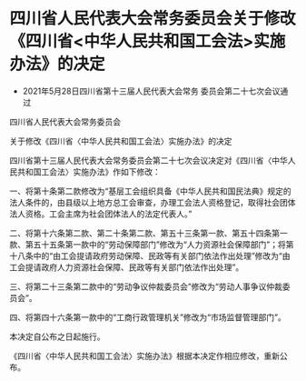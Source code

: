 # 四川省人民代表大会常务委员会关于修改《四川省<中华人民共和国工会法>实施办法》的决定

- 2021年5月28日四川省第十三届人民代表大会常务
委员会第二十七次会议通过

<!-- INFO END -->

四川省人民代表大会常务委员会

关于修改《四川省〈中华人民共和国工会法〉实施办法》的决定

四川省第十三届人民代表大会常务委员会第二十七次会议决定对《四川省〈中华人民共和国工会法〉实施办法》作如下修改：

一、将第十条第二款修改为“基层工会组织具备《中华人民共和国民法典》规定的法人条件的，由县级以上地方总工会审查，办理工会法人资格登记，取得社会团体法人资格。工会主席为社会团体法人的法定代表人。”

二、将第十六条第二款、第二十条第二款、第五十三条第一款、第五十四条第一款、第五十五条第一款中的“劳动保障部门”修改为“人力资源社会保障部门”；将第十八条中的“由工会提请政府劳动保障、民政等有关部门依法作出处理”修改为“由工会提请政府人力资源社会保障、民政等有关部门依法作出处理”。

三、将第二十三条第二款中的“劳动争议仲裁委员会”修改为“劳动人事争议仲裁委员会”。

四、将第四十六条第一款中的“工商行政管理机关”修改为“市场监督管理部门”。

本决定自公布之日起施行。

《四川省〈中华人民共和国工会法〉实施办法》根据本决定作相应修改，重新公布。
